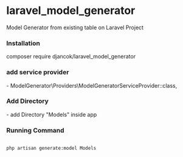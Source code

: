# laravel_model_generator
Model Generator from existing table on Laravel Project
<h3>Installation</h3>
composer require djancok/laravel_model_generator
<h3>add service provider</h3>
- ModelGenerator\Providers\ModelGeneratorServiceProvider::class,
<h3>Add Directory</h3>
- add Directory "Models" inside app
<h3>Running Command</h3>
<code>
php artisan generate:model Models
</code>
